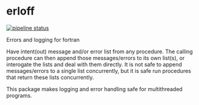 # erloff

[![pipeline status](https://gitlab.com/everythingfunctional/erloff/badges/master/pipeline.svg)](https://gitlab.com/everythingfunctional/erloff/commits/master)

Errors and logging for fortran

Have intent(out) message and/or error list from any procedure. The calling
procedure can then append those messages/errors to its own list(s), or
interogate the lists and deal with them directly. It is not safe to append
messages/errors to a single list concurrently, but it is safe run procedures
that return these lists concurrently.

This package makes logging and error handling safe for multithreaded programs.
